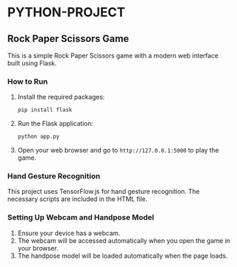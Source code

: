 # PYTHON-PROJECT

## Rock Paper Scissors Game

This is a simple Rock Paper Scissors game with a modern web interface built using Flask.

### How to Run

1. Install the required packages:
    ```bash
    pip install flask
    ```

2. Run the Flask application:
    ```bash
    python app.py
    ```

3. Open your web browser and go to `http://127.0.0.1:5000` to play the game.

### Hand Gesture Recognition

This project uses TensorFlow.js for hand gesture recognition. The necessary scripts are included in the HTML file.

### Setting Up Webcam and Handpose Model

1. Ensure your device has a webcam.
2. The webcam will be accessed automatically when you open the game in your browser.
3. The handpose model will be loaded automatically when the page loads.